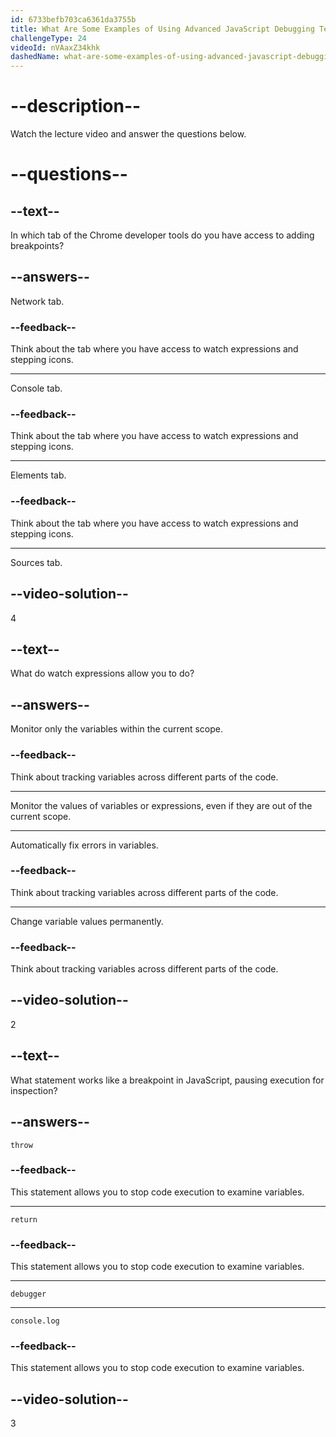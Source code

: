 ```yaml
---
id: 6733befb703ca6361da3755b
title: What Are Some Examples of Using Advanced JavaScript Debugging Techniques?
challengeType: 24
videoId: nVAaxZ34khk
dashedName: what-are-some-examples-of-using-advanced-javascript-debugging-techniques
---
```


# --description--

Watch the lecture video and answer the questions below.

# --questions--

## --text--

In which tab of the Chrome developer tools do you have access to adding breakpoints?

## --answers--

Network tab.

### --feedback--

Think about the tab where you have access to watch expressions and stepping icons.

---

Console tab.

### --feedback--

Think about the tab where you have access to watch expressions and stepping icons.

---

Elements tab.

### --feedback--

Think about the tab where you have access to watch expressions and stepping icons.

---

Sources tab.

## --video-solution--

4

## --text--

What do watch expressions allow you to do?

## --answers--

Monitor only the variables within the current scope.

### --feedback--

Think about tracking variables across different parts of the code.

---

Monitor the values of variables or expressions, even if they are out of the current scope.

---

Automatically fix errors in variables.

### --feedback--

Think about tracking variables across different parts of the code.

---

Change variable values permanently.

### --feedback--

Think about tracking variables across different parts of the code.

## --video-solution--

2

## --text--

What statement works like a breakpoint in JavaScript, pausing execution for inspection?

## --answers--

`throw`

### --feedback--

This statement allows you to stop code execution to examine variables.

---

`return`

### --feedback--

This statement allows you to stop code execution to examine variables.

---

`debugger`

---

`console.log`

### --feedback--

This statement allows you to stop code execution to examine variables.

## --video-solution--

3
